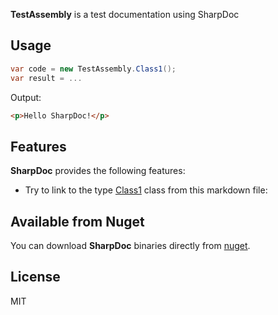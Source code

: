 **TestAssembly** is a test documentation using SharpDoc

## Usage

```csharp
var code = new TestAssembly.Class1();
var result = ...
```
   
Output:

```html
<p>Hello SharpDoc!</p>
```

## Features

**SharpDoc** provides the following features:

 - Try to link to the type [Class1](T:TestAssembly.Class1) class from this markdown file:

## Available from Nuget 
You can download **SharpDoc** binaries directly from [nuget](http://www.nuget.org/packages?q=sharprdoc).

## License
MIT
